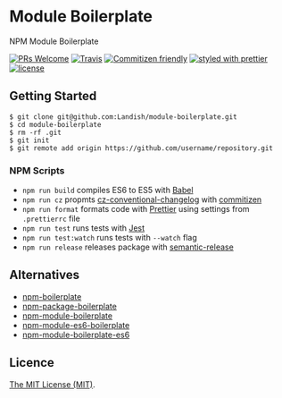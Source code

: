 # Module Boilerplate

NPM Module Boilerplate

[![PRs Welcome](https://img.shields.io/badge/PRs-welcome-brightgreen.svg)](http://makeapullrequest.com)
[![Travis](https://img.shields.io/travis/Landish/module-boilerplate.svg)](https://travis-ci.org/Landish/module-boilerplate)
[![Commitizen friendly](https://img.shields.io/badge/commitizen-friendly-brightgreen.svg)](http://commitizen.github.io/cz-cli/)
[![styled with prettier](https://img.shields.io/badge/styled_with-prettier-ff69b4.svg)](https://github.com/prettier/prettier)
[![license](https://img.shields.io/github/license/Landish/module-boilerplate.svg)](https://github.com/Landish/module-boilerplate/blob/master/LICENSE)

## Getting Started

```shell
$ git clone git@github.com:Landish/module-boilerplate.git
$ cd module-boilerplate
$ rm -rf .git
$ git init
$ git remote add origin https://github.com/username/repository.git
```

### NPM Scripts
- `npm run build` compiles ES6 to ES5 with [Babel](https://babeljs.io/)
- `npm run cz` propmts [cz-conventional-changelog](https://github.com/commitizen/cz-conventional-changelog) with [commitizen](https://github.com/commitizen/cz-cli)
- `npm run format` formats code with [Prettier](https://github.com/prettier/prettier) using settings from `.prettierrc` file
- `npm run test` runs tests with [Jest](https://facebook.github.io/jest/)
- `npm run test:watch` runs tests with `--watch` flag
- `npm run release` releases package with [semantic-release](https://github.com/semantic-release/semantic-release)

## Alternatives

- [npm-boilerplate](https://www.npmjs.com/package/npm-boilerplate)
- [npm-package-boilerplate](https://www.npmjs.com/package/npm-package-boilerplate)
- [npm-module-boilerplate](https://www.npmjs.com/package/npm-module-boilerplate)
- [npm-module-es6-boilerplate](https://www.npmjs.com/package/npm-module-es6-boilerplate)
- [npm-module-boilerplate-es6](https://www.npmjs.com/package/npm-module-boilerplate-es6)

## Licence

[The MIT License (MIT)](https://github.com/Landish/module-boilerplate/blob/master/LICENSE).
